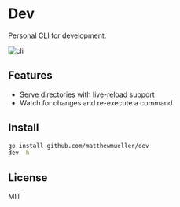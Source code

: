 # Dev

Personal CLI for development.

![cli](https://github.com/matthewmueller/dev/assets/170299/7ef4e9e5-a529-4030-a480-730a2e53c32b)

## Features

- Serve directories with live-reload support
- Watch for changes and re-execute a command

## Install

```sh
go install github.com/matthewmueller/dev
dev -h
```

## License

MIT
